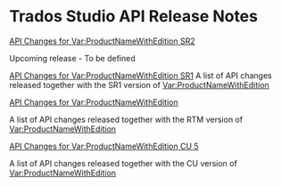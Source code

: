 Trados Studio API Release Notes
=============
[API Changes for <Var:ProductNameWithEdition> SR2]()

Upcoming release - To be defined

[API Changes for <Var:ProductNameWithEdition> SR1](tradosstudio2021sr1.md)
A list of API changes released together with the SR1 version of <Var:ProductNameWithEdition>


[API Changes for <Var:ProductNameWithEdition>](tradosstudio2021.md)

A list of API changes released together with the RTM version of <Var:ProductNameWithEdition>




[API Changes for <Var:ProductNameWithEdition> CU 5](tradosstudio2021sr1cu5.md)

A list of API changes released together with the CU version of <Var:ProductNameWithEdition>


